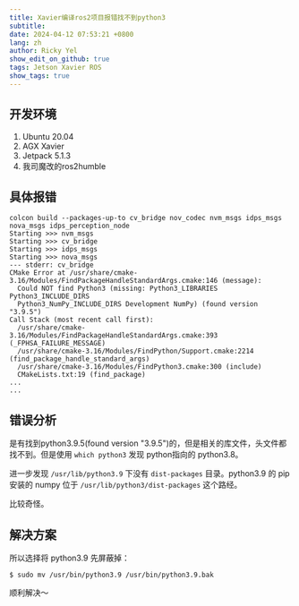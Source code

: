```yaml
---
title: Xavier编译ros2项目报错找不到python3
subtitle:
date: 2024-04-12 07:53:21 +0800
lang: zh
author: Ricky Yel
show_edit_on_github: true
tags: Jetson Xavier ROS
show_tags: true
---
```


<!--more-->

## 开发环境

1. Ubuntu 20.04
2. AGX Xavier
3. Jetpack 5.1.3
4. 我司魔改的ros2humble

## 具体报错

```plaintext
colcon build --packages-up-to cv_bridge nov_codec nvm_msgs idps_msgs nova_msgs idps_perception_node
Starting >>> nvm_msgs
Starting >>> cv_bridge
Starting >>> idps_msgs                                                
Starting >>> nova_msgs
--- stderr: cv_bridge                                                                                                               
CMake Error at /usr/share/cmake-3.16/Modules/FindPackageHandleStandardArgs.cmake:146 (message):
  Could NOT find Python3 (missing: Python3_LIBRARIES Python3_INCLUDE_DIRS
  Python3_NumPy_INCLUDE_DIRS Development NumPy) (found version "3.9.5")
Call Stack (most recent call first):
  /usr/share/cmake-3.16/Modules/FindPackageHandleStandardArgs.cmake:393 (_FPHSA_FAILURE_MESSAGE)
  /usr/share/cmake-3.16/Modules/FindPython/Support.cmake:2214 (find_package_handle_standard_args)
  /usr/share/cmake-3.16/Modules/FindPython3.cmake:300 (include)
  CMakeLists.txt:19 (find_package)
...
...
```

## 错误分析

是有找到python3.9.5(found version "3.9.5")的，但是相关的库文件，头文件都找不到。但是使用 `which python3` 发现 python指向的 python3.8。

进一步发现 `/usr/lib/python3.9` 下没有 `dist-packages` 目录。python3.9 的 pip 安装的 numpy 位于 `/usr/lib/python3/dist-packages` 这个路经。

比较奇怪。

## 解决方案

所以选择将 python3.9 先屏蔽掉：

```shell
$ sudo mv /usr/bin/python3.9 /usr/bin/python3.9.bak
```

顺利解决～
